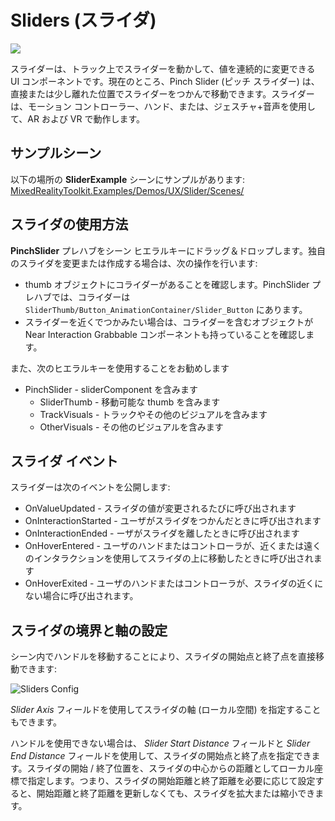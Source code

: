 # Sliders (スライダ)
![](../Documentation/Images/Slider/MRTK_UX_Slider_Main.jpg)

スライダーは、トラック上でスライダーを動かして、値を連続的に変更できる UI コンポーネントです。現在のところ、Pinch Slider (ピッチ スライダー) は、直接または少し離れた位置でスライダーをつかんで移動できます。スライダーは、モーション コントローラー、ハンド、または、ジェスチャ+音声を使用して、AR および VR で動作します。

## サンプルシーン
以下の場所の **SliderExample** シーンにサンプルがあります:
[MixedRealityToolkit.Examples/Demos/UX/Slider/Scenes/](/Assets/MixedRealityToolkit.Examples/Demos/UX/Slider/Scenes)

## スライダの使用方法
**PinchSlider** プレハブをシーン ヒエラルキーにドラッグ＆ドロップします。独自のスライダを変更または作成する場合は、次の操作を行います:

- thumb オブジェクトにコライダーがあることを確認します。PinchSlider プレハブでは、コライダーは `SliderThumb/Button_AnimationContainer/Slider_Button` にあります。
- スライダーを近くでつかみたい場合は、コライダーを含むオブジェクトが Near Interaction Grabbable コンポーネントも持っていることを確認します。

また、次のヒエラルキーを使用することをお勧めします

- PinchSlider - sliderComponent を含みます
  - SliderThumb - 移動可能な thumb を含みます
  - TrackVisuals - トラックやその他のビジュアルを含みます
  - OtherVisuals - その他のビジュアルを含みます

## スライダ イベント
スライダーは次のイベントを公開します:
- OnValueUpdated - スライダの値が変更されるたびに呼び出されます
- OnInteractionStarted - ユーザがスライダをつかんだときに呼び出されます
- OnInteractionEnded - ーザがスライダを離したときに呼び出されます
- OnHoverEntered - ユーザのハンドまたはコントローラが、近くまたは遠くのインタラクションを使用してスライダの上に移動したときに呼び出されます
- OnHoverExited - ユーザのハンドまたはコントローラが、スライダの近くにない場合に呼び出されます。

## スライダの境界と軸の設定
シーン内でハンドルを移動することにより、スライダの開始点と終了点を直接移動できます:

![Sliders Config](../Documentation/Images/Sliders/MRTK_Sliders_Setup.png)

_Slider Axis_ フィールドを使用してスライダの軸 (ローカル空間) を指定することもできます。

ハンドルを使用できない場合は、 _Slider Start Distance_ フィールドと _Slider End Distance_ フィールドを使用して、スライダの開始点と終了点を指定できます。スライダの開始 / 終了位置を、スライダの中心からの距離としてローカル座標で指定します。つまり、スライダの開始距離と終了距離を必要に応じて設定すると、開始距離と終了距離を更新しなくても、スライダを拡大または縮小できます。


